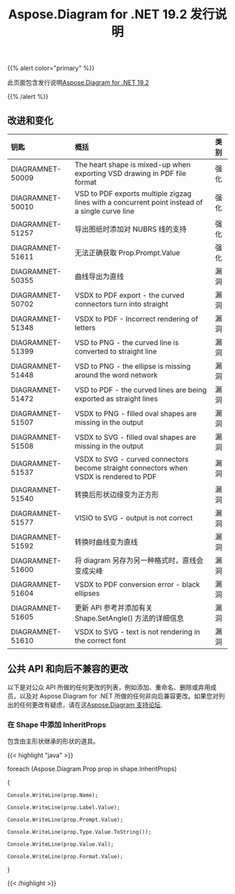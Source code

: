 ﻿---
title: Aspose.Diagram for .NET 19.2 发行说明
type: docs
weight: 110
url: /zh/net/aspose-diagram-for-net-19-2-release-notes/
---
{{% alert color="primary" %}} 

此页面包含发行说明[Aspose.Diagram for .NET 19.2](https://www.nuget.org/packages/Aspose.Diagram/19.2.0)

{{% /alert %}} 
## **改进和变化**

|**钥匙**|**概括**|**类别**|
|:- |:- |:- |
|DIAGRAMNET-50009|The heart shape is mixed-up when exporting VSD drawing in PDF file format|强化|
|DIAGRAMNET-50010|VSD to PDF exports multiple zigzag lines with a concurrent point instead of a single curve line|强化|
|DIAGRAMNET-51257|导出图纸时添加对 NUBRS 线的支持|强化|
|DIAGRAMNET-51611|无法正确获取 Prop.Prompt.Value|强化|
|DIAGRAMNET-50355|曲线导出为直线|漏洞|
|DIAGRAMNET-50702|VSDX to PDF export - the curved connectors turn into straight|漏洞|
|DIAGRAMNET-51348|VSDX to PDF - Incorrect rendering of letters|漏洞|
|DIAGRAMNET-51399|VSD to PNG - the curved line is converted to straight line|漏洞|
|DIAGRAMNET-51448|VSD to PNG - the ellipse is missing around the word network|漏洞|
|DIAGRAMNET-51472|VSD to PDF - the curved lines are being exported as straight lines|漏洞|
|DIAGRAMNET-51507|VSDX to PNG - filled oval shapes are missing in the output|漏洞|
|DIAGRAMNET-51508|VSDX to SVG - filled oval shapes are missing in the output|漏洞|
|DIAGRAMNET-51537|VSDX to SVG - curved connectors become straight connectors when VSDX is rendered to PDF|漏洞|
|DIAGRAMNET-51540|转换后形状边缘变为正方形|漏洞|
|DIAGRAMNET-51577|VISIO to SVG - output is not correct|漏洞|
|DIAGRAMNET-51592|转换时曲线变为直线|漏洞|
|DIAGRAMNET-51600|将 diagram 另存为另一种格式时，直线会变成尖峰|漏洞|
|DIAGRAMNET-51604|VSDX to PDF conversion error - black ellipses|漏洞|
|DIAGRAMNET-51605|更新 API 参考并添加有关 Shape.SetAngle() 方法的详细信息|漏洞|
|DIAGRAMNET-51610|VSDX to SVG - text is not rendering in the correct font|漏洞|
## **公共 API 和向后不兼容的更改**
以下是对公众 API 所做的任何更改的列表，例如添加、重命名、删除或弃用成员，以及对 Aspose.Diagram for .NET 所做的任何非向后兼容更改。如果您对列出的任何更改有疑虑，请在这[Aspose.Diagram 支持论坛](https://forum.aspose.com/c/diagram/17).
### **在 Shape 中添加 InheritProps**
包含由主形状继承的形状的道具。

{{< highlight "java" >}}

  foreach (Aspose.Diagram.Prop prop in shape.InheritProps)

{

    Console.WriteLine(prop.Name);

    Console.WriteLine(prop.Label.Value);

    Console.WriteLine(prop.Prompt.Value);

    Console.WriteLine(prop.Type.Value.ToString());

    Console.WriteLine(prop.Value.Val);

    Console.WriteLine(prop.Format.Value);

}

{{< /highlight >}}
